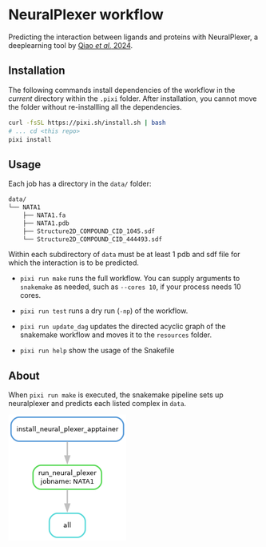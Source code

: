 # NeuralPlexer workflow

Predicting the interaction between ligands and proteins with NeuralPlexer, a
deeplearning tool by [Qiao _et al._
2024](https://www.nature.com/articles/s42256-024-00792-z).

## Installation

The following commands install dependencies of the workflow in the _current_
directory within the `.pixi` folder. After installation, you cannot move the
folder without re-installling all the dependencies. 

```bash
curl -fsSL https://pixi.sh/install.sh | bash
# ... cd <this repo>
pixi install
```

## Usage

Each job has a directory in the `data/` folder:

```
data/
└── NATA1
    ├── NATA1.fa
    ├── NATA1.pdb
    ├── Structure2D_COMPOUND_CID_1045.sdf
    └── Structure2D_COMPOUND_CID_444493.sdf
```

Within each subdirectory of `data` must be at least 1 pdb and sdf file for
which the interaction is to be predicted.


* `pixi run make` runs the full workflow. You can supply arguments to `snakemake` as needed, such as `--cores 10`, if your process needs 10 cores.

* `pixi run test` runs a dry run (`-np`) of the workflow. 

* `pixi run update_dag` updates the directed acyclic graph of the snakemake workflow and moves it to the `resources` folder.

* `pixi run help` show the usage of the Snakefile

## About

When `pixi run make` is executed, the snakemake pipeline sets up neuralplexer
and predicts each listed complex in `data`.

![](resources/pipeline.png)
